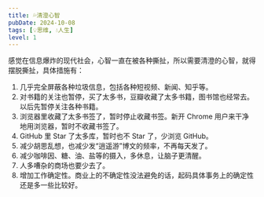 ```yaml
---
title: 💦清澄心智
pubDate: 2024-10-08
tags: [💡思维, 💧人生]
level: 1
---
```


感觉在信息爆炸的现代社会，心智一直在被各种撕扯，所以需要清澄的心智，就得摆脱撕扯，具体措施有：

1. 几乎完全屏蔽各种垃圾信息，包括各种短视频、新闻、知乎等。
2. 对书籍的关注也暂停，买了太多书，豆瓣收藏了太多书籍，图书馆也经常去。以后先暂停关注各种书籍。
3. 浏览器里收藏了太多书签了，暂时停止收藏书签。新开 Chrome 用户来干净地用浏览器，暂时不收藏书签了。
4. GitHub 里 Star 了太多库，暂时也不 Star 了，少浏览 GitHub。
5. 减少胡思乱想，也减少发“逍遥游”博文的频率，不再每天发了。
6. 减少咖啡因、糖、油、盐等的摄入，多休息，让脑子更清醒。
7. 人多嘈杂的商场也要少去了。
8. 增加工作确定性。商业上的不确定性没法避免的话，起码具体事务上的确定性还是多一些比较好。
